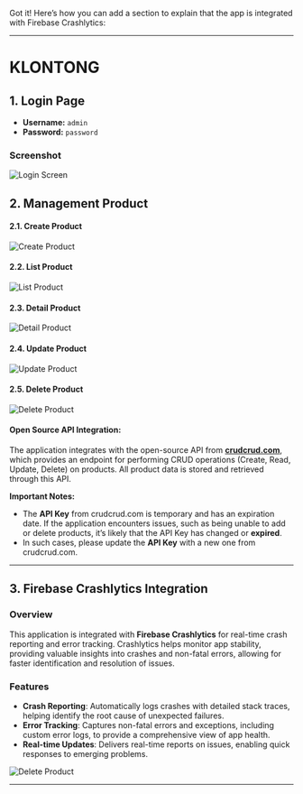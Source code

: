 Got it! Here’s how you can add a section to explain that the app is integrated with Firebase Crashlytics:

---

# KLONTONG

## 1. Login Page

- **Username:** `admin`
- **Password:** `password`

### Screenshot
![Login Screen](https://github.com/naneps/klontong/blob/main/docs/login.png?raw=true)

## 2. Management Product

#### 2.1. Create Product

![Create Product](https://github.com/naneps/klontong/blob/main/docs/create_product.png?raw=true)

#### 2.2. List Product

![List Product](https://github.com/naneps/klontong/blob/main/docs/product_list.png?raw=true)

#### 2.3. Detail Product

![Detail Product](https://github.com/naneps/klontong/blob/main/docs/product_detail.png?raw=true)

#### 2.4. Update Product

![Update Product](https://github.com/naneps/klontong/blob/main/docs/update_product.png?raw=true)

#### 2.5. Delete Product

![Delete Product](https://github.com/naneps/klontong/blob/main/docs/delete_product.png?raw=true)

#### Open Source API Integration:
The application integrates with the open-source API from **[crudcrud.com](https://crudcrud.com/)**, which provides an endpoint for performing CRUD operations (Create, Read, Update, Delete) on products. All product data is stored and retrieved through this API.

**Important Notes:**
- The **API Key** from crudcrud.com is temporary and has an expiration date. If the application encounters issues, such as being unable to add or delete products, it’s likely that the API Key has changed or **expired**.
- In such cases, please update the **API Key** with a new one from crudcrud.com.

---

## 3. Firebase Crashlytics Integration

### Overview
This application is integrated with **Firebase Crashlytics** for real-time crash reporting and error tracking. Crashlytics helps monitor app stability, providing valuable insights into crashes and non-fatal errors, allowing for faster identification and resolution of issues.

### Features
- **Crash Reporting**: Automatically logs crashes with detailed stack traces, helping identify the root cause of unexpected failures.
- **Error Tracking**: Captures non-fatal errors and exceptions, including custom error logs, to provide a comprehensive view of app health.
- **Real-time Updates**: Delivers real-time reports on issues, enabling quick responses to emerging problems.

![Delete Product](https://github.com/naneps/klontong/blob/main/docs/delete_product.png?raw=true)

---
